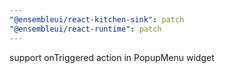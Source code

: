 ```yaml
---
"@ensembleui/react-kitchen-sink": patch
"@ensembleui/react-runtime": patch
---
```


support onTriggered action in PopupMenu widget
